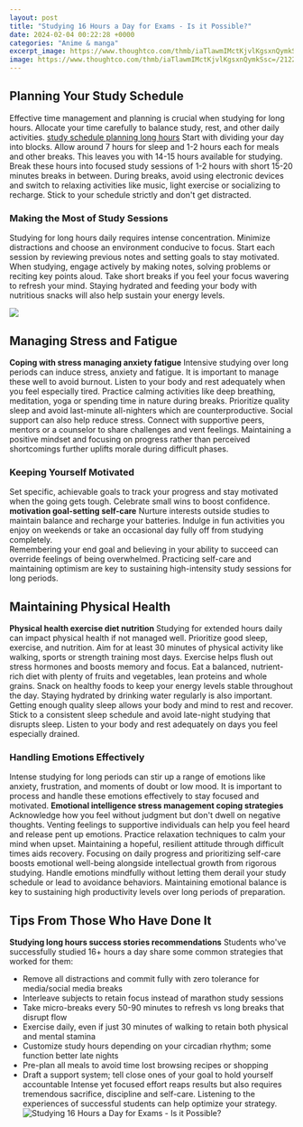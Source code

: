 ```yaml
---
layout: post
title: "Studying 16 Hours a Day for Exams - Is it Possible?"
date: 2024-02-04 00:22:28 +0000
categories: "Anime & manga"
excerpt_image: https://www.thoughtco.com/thmb/iaTlawmIMctKjvlKgsxnQymkSsc=/2122x1415/filters:no_upscale():max_bytes(150000):strip_icc()/Studying-56a945f83df78cf772a55e31.jpg
image: https://www.thoughtco.com/thmb/iaTlawmIMctKjvlKgsxnQymkSsc=/2122x1415/filters:no_upscale():max_bytes(150000):strip_icc()/Studying-56a945f83df78cf772a55e31.jpg
---
```


## Planning Your Study Schedule 
Effective time management and planning is crucial when studying for long hours. Allocate your time carefully to balance study, rest, and other daily activities. 
[study schedule planning long hours](https://fistore.mysenprints.com/collection/abundis)
Start with dividing your day into blocks. Allow around 7 hours for sleep and 1-2 hours each for meals and other breaks. This leaves you with 14-15 hours available for studying. Break these hours into focused study sessions of 1-2 hours with short 15-20 minutes breaks in between. 
During breaks, avoid using electronic devices and switch to relaxing activities like music, light exercise or socializing to recharge. Stick to your schedule strictly and don't get distracted. 
### Making the Most of Study Sessions
Studying for long hours daily requires intense concentration. Minimize distractions and choose an environment conducive to focus. Start each session by reviewing previous notes and setting goals to stay motivated. 
When studying, engage actively by making notes, solving problems or reciting key points aloud. Take short breaks if you feel your focus wavering to refresh your mind. Staying hydrated and feeding your body with nutritious snacks will also help sustain your energy levels.

![](https://examqa.com/wp-content/uploads/2020/06/How-many-hours-a-day-should-I-spend-studying-1.png)
## Managing Stress and Fatigue
**Coping with stress managing anxiety fatigue**
Intensive studying over long periods can induce stress, anxiety and fatigue. It is important to manage these well to avoid burnout. Listen to your body and rest adequately when you feel especially tired. 
Practice calming activities like deep breathing, meditation, yoga or spending time in nature during breaks. Prioritize quality sleep and avoid last-minute all-nighters which are counterproductive. 
Social support can also help reduce stress. Connect with supportive peers, mentors or a counselor to share challenges and vent feelings. Maintaining a positive mindset and focusing on progress rather than perceived shortcomings further uplifts morale during difficult phases.
### Keeping Yourself Motivated 
Set specific, achievable goals to track your progress and stay motivated when the going gets tough. Celebrate small wins to boost confidence. 
**motivation goal-setting self-care** 
Nurture interests outside studies to maintain balance and recharge your batteries. Indulge in fun activities you enjoy on weekends or take an occasional day fully off from studying completely.  
Remembering your end goal and believing in your ability to succeed can override feelings of being overwhelmed. Practicing self-care and maintaining optimism are key to sustaining high-intensity study sessions for long periods.
## Maintaining Physical Health
**Physical health exercise diet nutrition**
Studying for extended hours daily can impact physical health if not managed well. Prioritize good sleep, exercise, and nutrition. 
Aim for at least 30 minutes of physical activity like walking, sports or strength training most days. Exercise helps flush out stress hormones and boosts memory and focus. 
Eat a balanced, nutrient-rich diet with plenty of fruits and vegetables, lean proteins and whole grains. Snack on healthy foods to keep your energy levels stable throughout the day. Staying hydrated by drinking water regularly is also important. 
Getting enough quality sleep allows your body and mind to rest and recover. Stick to a consistent sleep schedule and avoid late-night studying that disrupts sleep. Listen to your body and rest adequately on days you feel especially drained.
### Handling Emotions Effectively
Intense studying for long periods can stir up a range of emotions like anxiety, frustration, and moments of doubt or low mood. It is important to process and handle these emotions effectively to stay focused and motivated.
**Emotional intelligence stress management coping strategies** 
Acknowledge how you feel without judgment but don't dwell on negative thoughts. Venting feelings to supportive individuals can help you feel heard and release pent up emotions. Practice relaxation techniques to calm your mind when upset. 
Maintaining a hopeful, resilient attitude through difficult times aids recovery. Focusing on daily progress and prioritizing self-care boosts emotional well-being alongside intellectual growth from rigorous studying.
Handle emotions mindfully without letting them derail your study schedule or lead to avoidance behaviors. Maintaining emotional balance is key to sustaining high productivity levels over long periods of preparation.
## Tips From Those Who Have Done It
**Studying long hours success stories recommendations**
Students who've successfully studied 16+ hours a day share some common strategies that worked for them:
- Remove all distractions and commit fully with zero tolerance for media/social media breaks 
- Interleave subjects to retain focus instead of marathon study sessions
- Take micro-breaks every 50-90 minutes to refresh vs long breaks that disrupt flow  
- Exercise daily, even if just 30 minutes of walking to retain both physical and mental stamina
- Customize study hours depending on your circadian rhythm; some function better late nights 
- Pre-plan all meals to avoid time lost browsing recipes or shopping 
- Draft a support system; tell close ones of your goal to hold yourself accountable
Intense yet focused effort reaps results but also requires tremendous sacrifice, discipline and self-care. Listening to the experiences of successful students can help optimize your strategy.
![Studying 16 Hours a Day for Exams - Is it Possible?](https://www.thoughtco.com/thmb/iaTlawmIMctKjvlKgsxnQymkSsc=/2122x1415/filters:no_upscale():max_bytes(150000):strip_icc()/Studying-56a945f83df78cf772a55e31.jpg)
